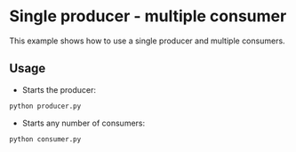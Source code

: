 # Single producer - multiple consumer

This example shows how to use a single producer and multiple consumers.

## Usage

* Starts the producer:

```bash
python producer.py
```

* Starts any number of consumers:

```bash
python consumer.py
```